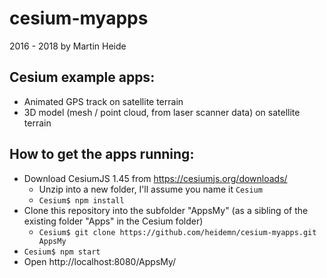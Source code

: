 # cesium-myapps
2016 - 2018 by Martin Heide

## Cesium example apps:
* Animated GPS track on satellite terrain
* 3D model (mesh / point cloud, from laser scanner data) on satellite terrain

## How to get the apps running:
* Download CesiumJS 1.45 from https://cesiumjs.org/downloads/
  * Unzip into a new folder, I'll assume you name it `Cesium`
  * `Cesium$ npm install`
* Clone this repository into the subfolder "AppsMy" (as a sibling of the existing folder "Apps" in the Cesium folder)
  * `Cesium$ git clone https://github.com/heidemn/cesium-myapps.git AppsMy`
* `Cesium$ npm start`
* Open http://localhost:8080/AppsMy/
